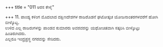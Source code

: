 +++
title = "011 ಅರಸ ಕೇಳೈ"

+++
11. ಪಾಂಡ್ಯ ಕಳಿಂಗ ಮೊದಲಾದ ದಕ್ಷಿಣದೇಶಗಳ ರಾಜರೊಡನೆ ಘಟೋತ್ಕಚ ಯೋಜನಾಂತರಗಳವರೆಗೆ ಹೋಗಿ ಬೀಳ್ಕೊಟ್ಟ.   
ಉಳಿದ ಎಲ್ಲ ರಾಜರುಗಳನ್ನು ಪಾಂಡವ ಕುಮಾರರು ಅವರವರನ್ನು ಯಥೋಚಿತವಾಗಿ ಸತ್ಕರಿಸಿ ಬೀಳ್ಕೊಟ್ಟು ಹಿಂತಿರುಗಿದರು.   
ಎಲ್ಲರೂ ಇಂದ್ರಪ್ರಸ್ಥ ನಗರವನ್ನು ಸೇರಿದರು.